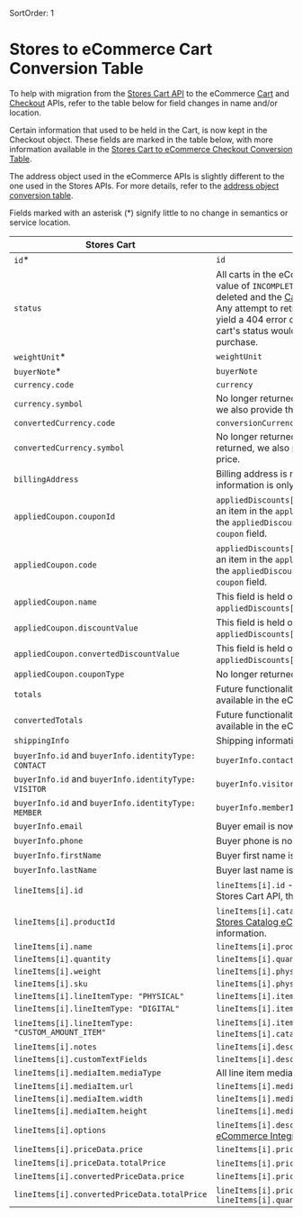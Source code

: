 SortOrder: 1
# Stores to eCommerce Cart Conversion Table

To help with migration from the [Stores Cart API](https://dev.wix.com/api/rest/wix-stores/carts/cart-object) to the eCommerce [Cart](https://dev.wix.com/api/rest/wix-ecommerce/cart/cart-object) and [Checkout](https://dev.wix.com/api/rest/wix-ecommerce/checkout/introduction) APIs, refer to the table below for field changes in name and/or location.

Certain information that used to be held in the Cart, is now kept in the Checkout object. These fields are marked in the table below, with more information available in the [Stores Cart to eCommerce Checkout Conversion Table](https://dev.wix.com/api/rest/wix-ecommerce/checkout/stores-cart-to-ecommerce-checkout-object-conversion).

The address object used in the eCommerce APIs is slightly different to the one used in the Stores APIs. For more details, refer to the [address object conversion table](https://dev.wix.com/api/rest/wix-ecommerce/cart/address-object-conversion).

Fields marked with an asterisk (*) signify little to no change in semantics or service location.


| Stores Cart                                        | eCommerce Cart                                              |
| ---------------------------------------------------|-------------------------------------------------------------|
| `id`*                                              | `id`                                                        |
| `status`                                           | All carts in the eCommerce Cart API have a status value of `INCOMPLETE`. After a purchase, the cart is deleted and the [Cart Deleted Webhook](https://dev.wix.com/api/rest/wix-ecommerce/cart/cart-deleted-webhook) is triggered. Any attempt to retrieve it via the [Get Cart](https://dev.wix.com/api/rest/wix-ecommerce/cart/get-cart) endpoint will yield a 404 error code. In the Stores Cart API, the cart's status would change to `COMPLETE` after a purchase. |
| `weightUnit`*                                      | `weightUnit`                                               |
| `buyerNote`*                                       | `buyerNote`                                               |
| `currency.code`                                    | `currency`                                    |
| `currency.symbol`                                  | No longer returned. Instead, for every price returned, we also provide the formatted price.                                          |
| `convertedCurrency.code`                           | `conversionCurrency`                          |
| `convertedCurrency.symbol`                         | No longer returned. Instead, for every converted price returned, we also provide the formatted converted price.                                             |
| `billingAddress`                                   | Billing address is no longer kept in the Cart. This information is only kept in [Checkout](https://dev.wix.com/api/rest/wix-ecommerce/checkout/checkout-object).   |
| `appliedCoupon.couponId`                           | `appliedDiscounts[i].coupon.id` - The coupon is now an item in the `appliedDiscounts` array. To get it, search the `appliedDiscounts` array for the only populated `coupon` field.                                               |
| `appliedCoupon.code`                               | `appliedDiscounts[i].coupon.code` - The coupon is now an item in the `appliedDiscounts` array. To get it, search the `appliedDiscounts` array for the only populated `coupon` field.                                               |
| `appliedCoupon.name`                               | This field is held only in the [Checkout object](https://dev.wix.com/api/rest/wix-ecommerce/checkout/checkout-object) under `appliedDiscounts[i].coupon.name`.                                               |
| `appliedCoupon.discountValue`                      | This field is held only in the [Checkout object](https://dev.wix.com/api/rest/wix-ecommerce/checkout/checkout-object) under `appliedDiscounts[i].coupon.amount.amount`.                                 |
| `appliedCoupon.convertedDiscountValue`             | This field is held only in the [Checkout object](https://dev.wix.com/api/rest/wix-ecommerce/checkout/checkout-object) under `appliedDiscounts[i].coupon.amount.convertedAmount`.                               |
| `appliedCoupon.couponType`                         | No longer returned.                                         |                            |
| `totals`                   | Future functionality will see this information made available in the eCommerce Cart API.                                               |                                             |
| `convertedTotals`          | Future functionality will see this information made available in the eCommerce Cart API.                                                   |
| `shippingInfo`        | Shipping information is now only kept in [Checkout](https://dev.wix.com/api/rest/wix-ecommerce/checkout/checkout-object).                                              |
| `buyerInfo.id` and `buyerInfo.identityType: CONTACT`| `buyerInfo.contactId` only.                                               |
| `buyerInfo.id` and `buyerInfo.identityType: VISITOR`| `buyerInfo.visitorId` only.                                              |
| `buyerInfo.id` and `buyerInfo.identityType: MEMBER` | `buyerInfo.memberId` only.                                               |
| `buyerInfo.email`     | Buyer email is now only kept in [Checkout](https://dev.wix.com/api/rest/wix-ecommerce/checkout/checkout-object).                                               |
| `buyerInfo.phone`     | Buyer phone is now only kept in [Checkout](https://dev.wix.com/api/rest/wix-ecommerce/checkout/checkout-object).                                               |
| `buyerInfo.firstName` | Buyer first name is now only kept in [Checkout](https://dev.wix.com/api/rest/wix-ecommerce/checkout/checkout-object).                                               |
| `buyerInfo.lastName`  | Buyer last name is now only kept in [Checkout](https://dev.wix.com/api/rest/wix-ecommerce/checkout/checkout-object).                                               |
| `lineItems[i].id`                                | `lineItems[i].id` - **Note:** this `id` is of type GUID. In the Stores Cart API, the `lineItem.id` is of type Int32.                                              |
| `lineItems[i].productId`                         | `lineItems[i].catalogReference.catalogItemId` - See [Stores Catalog eCommerce Integration](https://bo.wix.com/wix-docs/rest/stores/stores-catalog/ecommerce-integration) for more information. |
| `lineItems[i].name`                              | `lineItems[i].productName.original`                          |
| `lineItems[i].quantity`                          | `lineItems[i].quantity`                          |
| `lineItems[i].weight`                            | `lineItems[i].physicalProperties.weight`                  |
| `lineItems[i].sku`                               | `lineItems[i].physicalProperties.sku`                                               |
| `lineItems[i].lineItemType: "PHYSICAL"`          | `lineItems[i].itemType.preset: "PHYSICAL"`                                |
| `lineItems[i].lineItemType: "DIGITAL"`           | `lineItems[i].itemType.preset: "DIGITAL"`                               |
| `lineItems[i].lineItemType: "CUSTOM_AMOUNT_ITEM"`| `lineItems[i].itemType.custom` and `lineItems[i].catalogReference` is empty.                               |
| `lineItems[i].notes`                             | `lineItems[i].descriptionLines[i].plainText.original`                                               |
| `lineItems[i].customTextFields`                  | `lineItems[i].descriptionLines`                                             |
| `lineItems[i].mediaItem.mediaType`               | All line item media in the Cart API are images. |
| `lineItems[i].mediaItem.url`                     | `lineItems[i].media.url`                                               |
| `lineItems[i].mediaItem.width`                   | `lineItems[i].media.width`                                               |
| `lineItems[i].mediaItem.height`                  | `lineItems[i].media.height`                                               |
| `lineItems[i].options`                           | `lineItems[i].descriptionLines` - See [Stores Catalog eCommerce Integration](https://bo.wix.com/wix-docs/rest/stores/stores-catalog/ecommerce-integration) for more information.
| `lineItems[i].priceData.price`                   | `lineItems[i].price.amount`                                               |
| `lineItems[i].priceData.totalPrice`              | `lineItems[i].price.amount` X `lineItems[i].quantity`                                 |
| `lineItems[i].convertedPriceData.price`          | `lineItems[i].price.convertedAmount`                                               |
| `lineItems[i].convertedPriceData.totalPrice`     | `lineItems[i].price.convertedAmount` X `lineItems[i].quantity`                            |